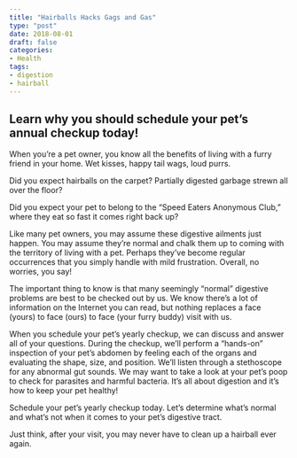 ```yaml
---
title: "Hairballs Hacks Gags and Gas"
type: "post"
date: 2018-08-01
draft: false
categories:
- Health
tags:
- digestion
- hairball
---
```


## Learn why you should schedule your pet’s annual checkup today!

When you’re a pet owner, you know all the benefits of living with a furry friend in your home. Wet kisses, happy tail wags, loud purrs.

Did you expect hairballs on the carpet? Partially digested garbage strewn all over the floor?

Did you expect your pet to belong to the “Speed Eaters Anonymous Club,” where they eat so fast it comes right back up?

Like many pet owners, you may assume these digestive ailments just happen. You may assume they’re normal and chalk them up to coming with the territory of living with a pet. Perhaps they’ve become regular occurrences that you simply handle with mild frustration. Overall, no worries, you say!

The important thing to know is that many seemingly “normal” digestive problems are best to be checked out by us. We know there’s a lot of information on the Internet you can read, but nothing replaces a face (yours) to face (ours) to face (your furry buddy) visit with us.

When you schedule your pet’s yearly checkup, we can discuss and answer all of your questions. During the checkup, we’ll perform a “hands-on” inspection of your pet’s abdomen by feeling each of the organs and evaluating the shape, size, and position. We’ll listen through a stethoscope for any abnormal gut sounds. We may want to take a look at your pet’s poop to check for parasites and harmful bacteria. It’s all about digestion and it’s how to keep your pet healthy!

Schedule your pet’s yearly checkup today. Let’s determine what’s normal and what’s not when it comes to your pet’s digestive tract.

Just think, after your visit, you may never have to clean up a hairball ever again.